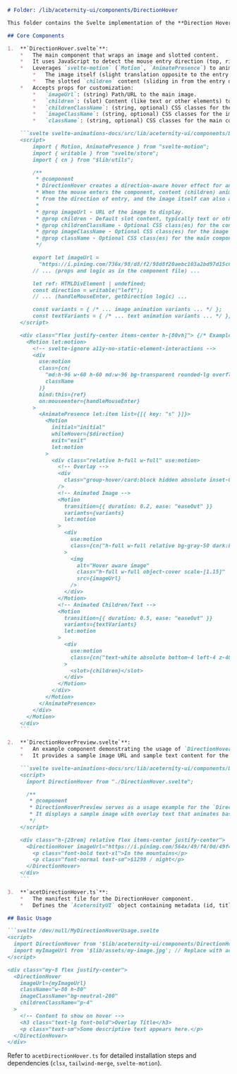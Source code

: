 ```markdown
# Folder: /lib/aceternity-ui/components/DirectionHover

This folder contains the Svelte implementation of the **Direction Hover** effect, inspired by Aceternity UI. It creates a direction-aware hover animation where content slides in from the direction the user's mouse enters the component.

## Core Components

1.  **`DirectionHover.svelte`**:
    *   The main component that wraps an image and slotted content.
    *   It uses JavaScript to detect the mouse entry direction (top, right, bottom, left) relative to the component's bounding box.
    *   Leverages `svelte-motion` (`Motion`, `AnimatePresence`) to animate:
        *   The image itself (slight translation opposite to the entry direction).
        *   The slotted `children` content (sliding in from the entry direction).
    *   Accepts props for customization:
        *   `imageUrl`: (string) Path/URL to the main image.
        *   `children`: (slot) Content (like text or other elements) to display on hover.
        *   `childrenClassName`: (string, optional) CSS classes for the children's container.
        *   `imageClassName`: (string, optional) CSS classes for the image container.
        *   `className`: (string, optional) CSS classes for the main component wrapper.

    ```svelte svelte-animations-docs/src/lib/aceternity-ui/components/DirectionHover/DirectionHover.svelte
    <script>
        import { Motion, AnimatePresence } from "svelte-motion";
        import { writable } from "svelte/store";
        import { cn } from "$lib/utils";

        /**
         * @component
         * DirectionHover creates a direction-aware hover effect for an image.
         * When the mouse enters the component, content (children) animates in
         * from the direction of entry, and the image itself can also animate.
         *
         * @prop imageUrl - URL of the image to display.
         * @prop children - Default slot content, typically text or other elements, that animates on hover.
         * @prop childrenClassName - Optional CSS class(es) for the container of the children slot content.
         * @prop imageClassName - Optional CSS class(es) for the image element's container.
         * @prop className - Optional CSS class(es) for the main component container.
         */

        export let imageUrl =
          "https://i.pinimg.com/736x/98/d8/f2/98d8f20aebc103a2bd97d15c6c56fca1.jpg";
        // ... (props and logic as in the component file) ...

        let ref: HTMLDivElement | undefined;
        const direction = writable("left");
        // ... (handleMouseEnter, getDirection logic) ...

        const variants = { /* ... image animation variants ... */ };
        const textVariants = { /* ... text animation variants ... */ };
    </script>

    <div class="flex justify-center items-center h-[80vh]"> {/* Example wrapper */}
      <Motion let:motion>
        <!-- svelte-ignore a11y-no-static-element-interactions -->
        <div
          use:motion
          class={cn(
            "md:h-96 w-60 h-60 md:w-96 bg-transparent rounded-lg overflow-hidden relative group/card",
            className
          )}
          bind:this={ref}
          on:mouseenter={handleMouseEnter}
        >
          <AnimatePresence let:item list={[{ key: "s" }]}>
            <Motion
              initial="initial"
              whileHover={$direction}
              exit="exit"
              let:motion
            >
              <div class="relative h-full w-full" use:motion>
                <!-- Overlay -->
                <div
                  class="group-hover/card:block hidden absolute inset-0 w-full h-full bg-black/40 z-10 transition duration-700"
                />
                <!-- Animated Image -->
                <Motion
                  transition={{ duration: 0.2, ease: "easeOut" }}
                  variants={variants}
                  let:motion
                >
                  <div
                    use:motion
                    class={cn("h-full w-full relative bg-gray-50 dark:bg-black", imageClassName)}
                  >
                    <img
                      alt="Hover aware image"
                      class="h-full w-full object-cover scale-[1.15]"
                      src={imageUrl}
                    />
                  </div>
                </Motion>
                <!-- Animated Children/Text -->
                <Motion
                  transition={{ duration: 0.5, ease: "easeOut" }}
                  variants={textVariants}
                  let:motion
                >
                  <div
                    use:motion
                    class={cn("text-white absolute bottom-4 left-4 z-40", childrenClassName)}
                  >
                    <slot>{children}</slot>
                  </div>
                </Motion>
              </div>
            </Motion>
          </AnimatePresence>
        </div>
      </Motion>
    </div>
    ```

2.  **`DirectionHoverPreview.svelte`**:
    *   An example component demonstrating the usage of `DirectionHover.svelte`.
    *   It provides a sample image URL and sample text content for the overlay.

    ```svelte svelte-animations-docs/src/lib/aceternity-ui/components/DirectionHover/DirectionHoverPreview.svelte
    <script>
      import DirectionHover from "./DirectionHover.svelte";

      /**
       * @component
       * DirectionHoverPreview serves as a usage example for the `DirectionHover` component.
       * It displays a sample image with overlay text that animates based on hover direction.
       */
    </script>

    <div class="h-[28rem] relative flex items-center justify-center">
      <DirectionHover imageUrl="https://i.pinimg.com/564x/49/f4/0d/49f40d48ee9372e7e6ebcd312b2ce6c5.jpg">
        <p class="font-bold text-xl">In the mountains</p>
        <p class="font-normal text-sm">$1299 / night</p>
      </DirectionHover>
    </div>
    ```

3.  **`acetDirectionHover.ts`**:
    *   The manifest file for the DirectionHover component.
    *   Defines the `AceternityUI` object containing metadata (id, title, description, tags), preview component (`DirectionHoverPreview`), and installation instructions (dependencies, utility function, source code).

## Basic Usage

```svelte /dev/null/MyDirectionHoverUsage.svelte
<script>
  import DirectionHover from '$lib/aceternity-ui/components/DirectionHover/DirectionHover.svelte';
  import myImageUrl from '$lib/assets/my-image.jpg'; // Replace with actual image path
</script>

<div class="my-8 flex justify-center">
  <DirectionHover
    imageUrl={myImageUrl}
    className="w-80 h-80"
    imageClassName="bg-neutral-200"
    childrenClassName="p-4"
  >
    <!-- Content to show on hover -->
    <h3 class="text-lg font-bold">Overlay Title</h3>
    <p class="text-sm">Some descriptive text appears here.</p>
  </DirectionHover>
</div>
```

Refer to `acetDirectionHover.ts` for detailed installation steps and dependencies (`clsx`, `tailwind-merge`, `svelte-motion`).
```